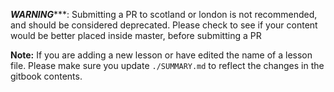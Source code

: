 *****WARNING********: Submitting a PR to scotland or london is not recommended, and should be considered deprecated.
Please check to see if your content would be better placed inside master, before submitting a PR


**Note:** If you are adding a new lesson or have edited the name of a lesson file. Please make sure you update `./SUMMARY.md` to reflect the changes in the gitbook contents.

